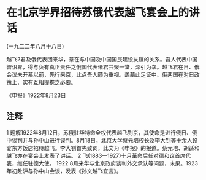 # 在北京学界招待苏俄代表越飞宴会上的讲话

 

(一九二二年八月十八日)

 

越飞2君及俄代表团来华，意在与中国及中国国民建设友谊的关系。吾人代表中国智识界，得与负有真正责任之俄国代表诸君共聚一堂，深引为幸。越飞君在日、俄会议未开幕以前，先行来京，此点吾人颇为重视。盖藉此足证中、俄两国在对日政策上，实有互相提携之必要。

 

《申报》1922年8月23日

 

## 注释
1 题解1922年8月12日，苏俄驻华特命全权代表越飞到京，其使命是进行俄日、俄中谈判并与孙中山进行谈判。8月18日，北京大学蔡元培校长及李大钊等十余人设宴东方饭店招待越飞。李大钊首先致词，此文为《申报》的报道。蔡元培、胡适和越飞亦在宴会上发表了讲话。
2 飞(1883一1927)十月革命后任对德和议首席代表，继任驻德大使。
1922 8月来华与北京政府谈判外交承认等问题，未果。1923年初赴沪与孙中山会谈，发表《孙文越飞宜言》。
